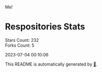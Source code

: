 Me!

# Respositories Stats
Stars Count: 232  
Forks Count: 5

2023-07-04 00:10:06  

This README is automatically generated by [🐰](https://github.com/rnitta/rnitta).
